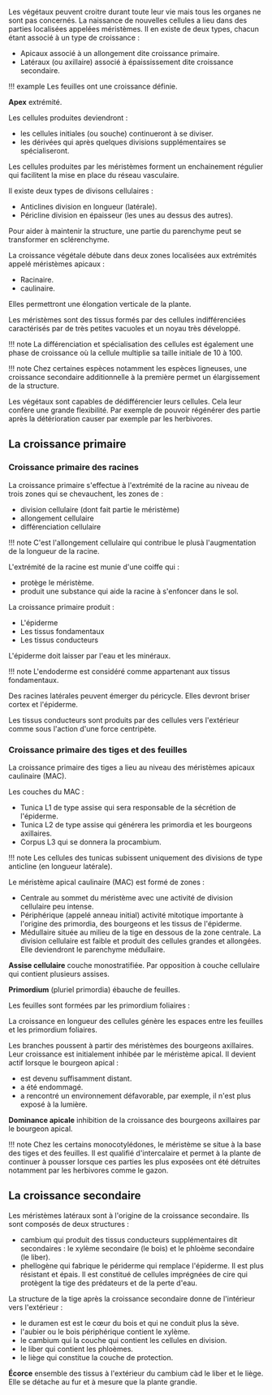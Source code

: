 Les végétaux peuvent croitre durant toute leur vie mais tous les organes ne sont pas concernés. La naissance de nouvelles cellules a lieu dans des parties localisées appelées méristèmes. Il en existe de deux types, chacun étant associé à un type de croissance :

* Apicaux associé à un allongement dite croissance primaire.
* Latéraux (ou axillaire) associé à épaississement dite croissance secondaire.

!!! example
    Les feuilles ont une croissance définie.

__Apex__ extrémité.

Les cellules produites deviendront :

* les cellules initiales (ou souche) continueront à se diviser.
* les dérivées qui après quelques divisions supplémentaires se spécialiseront.

Les cellules produites par les méristèmes forment un enchainement régulier qui facilitent la mise en place du réseau vasculaire.

Il existe deux types de divisons cellulaires :

* Anticlines division en longueur (latérale).
* Péricline division en épaisseur (les unes au dessus des autres).

Pour aider à maintenir la structure, une partie du parenchyme peut se transformer en sclérenchyme.

La croissance végétale débute dans deux zones localisées aux extrémités appelé méristèmes apicaux :

* Racinaire.
* caulinaire.

Elles permettront une élongation verticale de la plante.

Les méristèmes sont des tissus formés par des cellules indifférenciées caractérisés par de très petites vacuoles et un noyau très développé.

!!! note
    La différenciation et spécialisation des cellules est également une phase de croissance où la cellule multiplie sa taille initiale de 10 à 100.

!!! note
    Chez certaines espèces notamment les espèces ligneuses, une croissance secondaire additionnelle à la première permet un élargissement de la structure.

Les végétaux sont capables de dédifférencier leurs cellules. Cela leur confère une grande flexibilité. Par exemple de pouvoir régénérer des partie après la détérioration causer par exemple par les herbivores.
## La croissance primaire

### Croissance primaire des racines

La croissance primaire s'effectue à l'extrémité de la racine au niveau de trois zones qui se chevauchent, les zones de :

* division cellulaire (dont fait partie le méristème)
* allongement cellulaire
* différenciation cellulaire

!!! note
    C'est l'allongement cellulaire qui contribue le plusà l'augmentation de la longueur de la racine.

L'extrémité de la racine est munie d'une coiffe qui :

* protège le méristème.
* produit une substance qui aide la racine à s'enfoncer dans le sol.

La croissance primaire produit :

* L'épiderme
* Les tissus fondamentaux
* Les tissus conducteurs

L'épiderme doit laisser par l'eau et les minéraux.

!!! note 
    L'endoderme est considéré comme appartenant aux tissus fondamentaux.

Des racines latérales peuvent émerger du péricycle. Elles devront briser cortex et l'épiderme.

Les tissus conducteurs sont produits par des cellules vers l'extérieur comme sous l'action d'une force centripète.
### Croissance primaire des tiges et des feuilles

La croissance primaire des tiges a lieu au niveau des méristèmes apicaux caulinaire (MAC).

Les couches du MAC :

* Tunica L1 de type assise qui sera responsable de la sécrétion de l'épiderme.
* Tunica L2 de type assise qui générera les primordia et les bourgeons axillaires.
* Corpus L3 qui se donnera la procambium.

!!! note
    Les cellules des tunicas subissent uniquement des divisions de type anticline (en longueur latérale).

Le méristème apical caulinaire (MAC) est formé de zones :

* Centrale au sommet du méristème avec une activité de division cellulaire peu intense.
* Périphérique (appelé anneau initial) activité mitotique importante à l'origine des primordia, des bourgeons et les tissus de l'épiderme.
* Médullaire située au milieu de la tige en dessous de la zone centrale. La division cellulaire est faible et produit des cellules grandes et allongées. Elle deviendront le parenchyme médullaire.

__Assise cellulaire__ couche monostratifiée. Par opposition à couche cellulaire qui contient plusieurs assises.

__Primordium__ (pluriel primordia) ébauche de feuilles.

Les feuilles sont formées par les primordium foliaires :

La croissance en longueur des cellules génère les espaces entre les feuilles et les primordium foliaires.

Les branches poussent à partir des méristèmes des bourgeons axillaires. Leur croissance est initialement inhibée par le méristème apical. Il devient actif lorsque le bourgeon apical :

* est devenu suffisamment distant.
* a été endommagé.
* a rencontré un environnement défavorable, par exemple, il n'est plus exposé à la lumière.

__Dominance apicale__ inhibition de la croissance des bourgeons axillaires par le bourgeon apical.

!!! note
    Chez les certains monocotylédones, le méristème se situe à la base des tiges et des feuilles. Il est qualifié d'intercalaire et permet à la plante de continuer à pousser lorsque ces parties les plus exposées ont été détruites notamment par les herbivores comme le gazon.
## La croissance secondaire

Les méristèmes latéraux sont à l'origine de la croissance secondaire. Ils sont composés de deux structures :

* cambium qui produit des tissus conducteurs supplémentaires dit secondaires : le xylème secondaire (le bois) et le phloème secondaire (le liber).
* phellogène qui fabrique le périderme qui remplace l'épiderme. Il est plus résistant et épais. Il est constitué de cellules imprégnées de cire qui protègent la tige des prédateurs et de la perte d'eau.

La structure de la tige après la croissance secondaire donne de l'intérieur vers l'extérieur :

* le duramen est est le cœur du bois et qui ne conduit plus la sève.
* l'aubier ou le bois périphérique contient le xylème.
* le cambium qui la couche qui contient les cellules en division.
* le liber qui contient les phloèmes.
* le liège qui constitue la couche de protection.

__Écorce__ ensemble des tissus à l'extérieur du cambium càd le liber et le liège. Elle se détache au fur et à mesure que la plante grandie.
